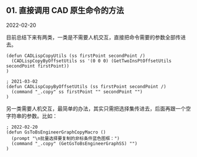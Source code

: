## 01. 直接调用 CAD 原生命令的方法

2022-02-20

目前总结下来有两类，一类是不需要人机交互，直接把命令需要的参数全部传进去。

```
(defun CADLispCopyUtils (ss firstPoint secondPoint /)
  (CADLispCopyByOffsetUtils ss '(0 0 0) (GetTwoInsPtOffsetUtils secondPoint firstPoint))
)

; 2021-03-02
(defun CADLispCopyByOffsetUtils (ss firstPoint secondPoint /)
  (command "_.copy" ss firstPoint "" secondPoint "")
)
```

另一类需要人机交互，最简单的办法，其实只需把选择集传进去，后面再跟一个空字符串的参数。比如：

```
; 2022-02-20
(defun GsToBsEngineerGraphCopyMacro ()
  (prompt "\n批量选择要复制的非标条件蓝色图框：")
  (command "_.copy" (GetGsToBsEngineerGraphSS) "")
)
```